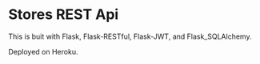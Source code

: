 # Stores REST Api

This is buit with Flask, Flask-RESTful, Flask-JWT, and Flask_SQLAlchemy.

Deployed on Heroku.